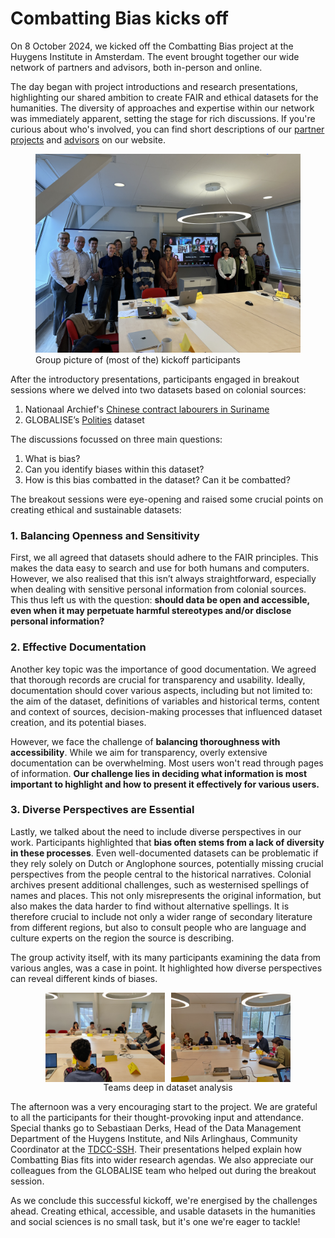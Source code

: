 # Combatting Bias kicks off

On 8 October 2024, we kicked off the Combatting Bias project at the Huygens Institute in Amsterdam. The event brought together our wide network of partners and advisors, both in-person and online. 

The day began with project introductions and research presentations, highlighting our shared ambition to create FAIR and ethical datasets for the humanities. The diversity of approaches and expertise within our network was immediately apparent, setting the stage for rich discussions. If you're curious about who's involved, you can find short descriptions of our [partner projects](Team/Partners/Partner%20Projects.md) and [advisors](Team/Partners/Advisors.md) on our website. 

<figure>
  <img src="/static/img/kickoff/kickoofgroup.jpeg" alt="kickoff group picture">
  <figcaption>Group picture of (most of the) kickoff participants</figcaption>
</figure>


After the introductory presentations, participants engaged in breakout sessions where we delved into two datasets based on colonial sources: 

1. Nationaal Archief's [Chinese contract labourers in Suriname](https://www.nationaalarchief.nl/onderzoeken/zoekhulpen/chinese-contractarbeiders-in-suriname-1858-1874)
2. GLOBALISE’s [Polities](https://datasets.iisg.amsterdam/dataset.xhtml?persistentId=hdl:10622/SOS0KC) dataset

The discussions focussed on three main questions:  

1. What is bias?
2. Can you identify biases within this dataset?
3. How is this bias combatted in the dataset? Can it be combatted?

<!-- ## Insights from Discussions -->
The breakout sessions were eye-opening and raised some crucial points on creating ethical and sustainable datasets: 

### 1. Balancing Openness and Sensitivity
First, we all agreed that datasets should adhere to the FAIR principles. This makes the data easy to search and use for both humans and computers. However, we also realised that this isn’t always straightforward, especially when dealing with sensitive personal information from colonial sources. This thus left us with the question: **should data be open and accessible, even when it may perpetuate harmful stereotypes and/or disclose personal information?**

### 2. Effective Documentation
Another key topic was the importance of good documentation. We agreed that thorough records are crucial for transparency and usability. Ideally, documentation should cover various aspects, including but not limited to: the aim of the dataset, definitions of variables and historical terms, content and context of sources, decision-making processes that influenced dataset creation, and its potential biases.

However, we face the challenge of **balancing thoroughness with accessibility**. While we aim for transparency, overly extensive documentation can be overwhelming. Most users won't read through pages of information. **Our challenge lies in deciding what information is most important to highlight and how to present it effectively for various users.**

### 3. Diverse Perspectives are Essential
Lastly, we talked about the need to include diverse perspectives in our work. Participants highlighted that **bias often stems from a lack of diversity in these processes**. Even well-documented datasets can be problematic if they rely solely on Dutch or Anglophone sources, potentially missing crucial perspectives from the people central to the historical narratives. Colonial archives present additional challenges, such as westernised spellings of names and places. This not only misrepresents the original information, but also makes the data harder to find without alternative spellings. It is therefore crucial to include not only a wider range of secondary literature from different regions, but also to consult people who are language and culture experts on the region the source is describing. 

The group activity itself, with its many participants examining the data from various angles, was a case in point. It highlighted how diverse perspectives can reveal different kinds of biases.



<figure style="display: flex; flex-direction: column; align-items: center;">
  <div style="display: flex; justify-content: center; gap: 10px;">
    <img src="/static/img/kickoff/breakoutgroup-analysis.jpg" width="45%" />
    <img src="/static/img/kickoff/breakoutgroup2-analysis.jpg" width="45%" />
  </div>
  <figcaption>Teams deep in dataset analysis</figcaption>
</figure>


The afternoon was a very encouraging start to the project. We are grateful to all the participants for their thought-provoking input and attendance. Special thanks go to Sebastiaan Derks, Head of the Data Management Department of the Huygens Institute, and Nils Arlinghaus, Community Coordinator at the [TDCC-SSH](https://tdcc.nl/about-tddc/ssh/). Their presentations helped explain how Combatting Bias fits into wider research agendas. We also appreciate our colleagues from the GLOBALISE team who helped out during the breakout session.

As we conclude this successful kickoff, we're energised by the challenges ahead. Creating ethical, accessible, and usable datasets in the humanities and social sciences is no small task, but it's one we're eager to tackle!

